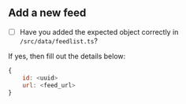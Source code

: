 ## Add a new feed

- [ ] Have you added the expected object correctly in `/src/data/feedlist.ts`?

If yes, then fill out the details below:

```js
{
    id: <uuid>
    url: <feed_url>
}
```
